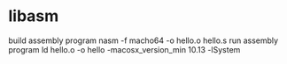 # libasm

build assembly program
      nasm -f macho64 -o hello.o hello.s
run assembly program
      ld hello.o -o hello -macosx_version_min 10.13 -lSystem
